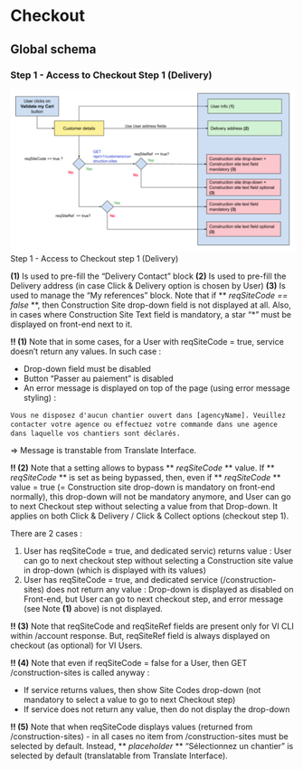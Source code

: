 # **Checkout**

## **Global schema**

### Step 1 - Access to Checkout Step 1 (Delivery)

![img101](../img/img101.png)
Step 1 - Access to Checkout step 1 (Delivery)

**(1)** Is used to pre-fill the “Delivery Contact” block
**(2)** Is used to pre-fill the Delivery address (in case Click & Delivery option is chosen by User)
**(3)** Is used to manage the “My references” block. Note that if ** *reqSiteCode == false* **, then Construction Site drop-down field is not displayed at all. Also, in cases where Construction Site Text field is mandatory, a star “*” must be displayed on front-end next to it. 

**!! (1)** Note that in some cases, for a User with reqSiteCode = true, service doesn’t return any values.
In such case :

* Drop-down field must be disabled
* Button “Passer au paiement” is disabled
* An error message is displayed on top of the page (using error message styling) :

```
Vous ne disposez d'aucun chantier ouvert dans [agencyName]. Veuillez contacter votre agence ou effectuez votre commande dans une agence dans laquelle vos chantiers sont déclarés.
```

=> Message is transtable from Translate Interface. 

**!! (2)** Note that a setting allows to bypass ** *reqSiteCode* ** value. If ** *reqSiteCode* ** is set as being bypassed, then, even if ** *reqSiteCode* ** value = true (= Construction site drop-down is mandatory on front-end normally), this drop-down will not be mandatory anymore, and User can go to next Checkout step without selecting a value from that Drop-down. 
It applies on both Click & Delivery / Click & Collect options (checkout step 1). 

There are 2 cases :

1. User has reqSiteCode = true, and dedicated servic) returns value : User can go to next checkout step without selecting a Construction site value in drop-down (which is displayed with its values)
2. User has reqSiteCode = true, and dedicated service (/construction-sites) does not return any value : Drop-down is displayed as disabled on Front-end, but User can go to next checkout step, and error message (see Note **(1)** above) is not displayed.


**!! (3)** Note that reqSiteCode and reqSiteRef fields are present only for VI CLI within /account response. 
But, reqSiteRef field is always displayed on checkout (as optional) for VI Users.

**!! (4)** Note that even if reqSiteCode = false for a User, then GET /construction-sites is called anyway :

* If service returns values, then show Site Codes drop-down (not mandatory to select a value to go to next Checkout step)
* If service does not return any value, then do not display the drop-down 

**!! (5)** Note that when reqSiteCode displays values (returned from /construction-sites) - in all cases no item from /construction-sites must be selected by default. Instead, ** *placeholder* ** “Sélectionnez un chantier” is selected by default (translatable from Translate Interface).  



